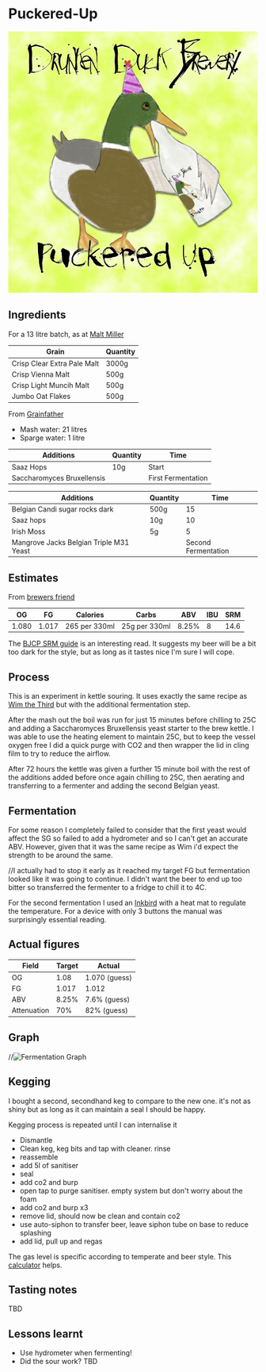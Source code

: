 # Puckered-Up

![label](label.jpg)


## Ingredients

For a 13 litre batch, as at [Malt Miller](https://www.themaltmiller.co.uk/rg/?id=249291)

| Grain                          | Quantity |
| ------------------------------ | -------- |
| Crisp Clear Extra Pale Malt    | 3000g    |
| Crisp Vienna Malt              | 500g     |
| Crisp Light Muncih Malt        | 500g     |
| Jumbo Oat Flakes               | 500g     |

From [Grainfather](https://shop.grainfather.com/brewing-calculators)

* Mash water: 21 litres
* Sparge water: 1 litre

| Additions                              | Quantity | Time         |
| -------------------------------------- | -------- | ------------ |
| Saaz Hops                              | 10g      | Start        |
| Saccharomyces Bruxellensis             |          | First Fermentation |

| Additions                              | Quantity | Time         |
| -------------------------------------- | -------- | ------------ |
| Belgian Candi sugar rocks dark         | 500g     | 15           |
| Saaz hops                              | 10g      | 10           |
| Irish Moss                             | 5g       | 5
| Mangrove Jacks Belgian Triple M31 Yeast |          | Second Fermentation |


## Estimates

From [brewers friend](https://www.brewersfriend.com)

| OG    | FG    | Calories     | Carbs         | ABV  | IBU  | SRM  |
| ----- | ----- | ------------ | ------------- |---- | ---- | ---- |
| 1.080 | 1.017 | 265 per 330ml | 25g per 330ml | 8.25% | 8   | 14.6   |

The [BJCP SRM guide](https://www.brewersfriend.com/2017/05/07/beer-styles-srm-color-chart-2017-update/) is an interesting read. It suggests my beer will be a bit too dark for the style, but as long as it tastes nice I'm sure I will cope.


## Process

This is an experiment in kettle souring. It uses exactly the same recipe as [Wim the Third](Wim-the-Third) but with the additional fermentation step.

After the mash out the boil was run for just 15 minutes before chilling to 25C and adding a Saccharomyces Bruxellensis yeast starter to the brew kettle. I was able to use the heating element to maintain 25C, but to keep the vessel oxygen free I did a quick purge with CO2 and then wrapper the lid in cling film to try to reduce the airflow.

After 72 hours the kettle was given a further 15 minute boil with the rest of the additions added before once again chilling to 25C, then aerating and transferring to a fermenter and adding the second Belgian yeast.

## Fermentation

For some reason I completely failed to consider that the first yeast would affect the SG so failed to add a hydrometer and so I can't get an accurate ABV. However, given that it was the same recipe as Wim i'd expect the strength to be around the same.

//I actually had to stop it early as it reached my target FG but fermentation looked like it was going to continue. I didn't want the beer to end up too bitter so transferred the fermenter to a fridge to chill it to 4C.

For the second fermentation I used an [Inkbird](https://inkbird.com/products/ibt-310t-b) with a heat mat to regulate the temperature. For a device with only 3 buttons the manual was surprisingly essential reading.

## Actual figures


| Field       | Target         | Actual |
| ----------- | ------------- | ---------- |
| OG          | 1.08      |1.070 (guess)|
| FG          | 1.017      |1.012|
| ABV         | 8.25%    |7.6% (guess)|
| Attenuation | 70%     |82% (guess)|

## Graph

//![Fermentation Graph](graph.jpg)

## Kegging
I bought a second, secondhand keg to compare to the new one. it's not as shiny but as long as it can maintain a seal I should be happy.

Kegging process is repeated until I can internalise it
* Dismantle
* Clean keg, keg bits and tap with cleaner. rinse
* reassemble
* add 5l of sanitiser
* seal
* add co2 and burp
* open tap to purge sanitiser. empty system but don't worry about the foam
* add co2 and burp x3
* remove lid, should now be clean and contain co2
* use auto-siphon to transfer beer, leave siphon tube on base to reduce splashing
* add lid, pull up and regas

The gas level is specific according to temperate and beer style. This [calculator](https://www.brewersfriend.com/keg-carbonation-calculator/  ) helps.

## Tasting notes

TBD

## Lessons learnt

* Use hydrometer when fermenting!
* Did the sour work? TBD
